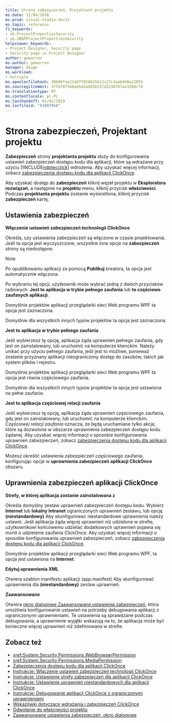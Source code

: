 ```yaml
---
title: Strona zabezpieczeń, Projektant projektu
ms.date: 11/04/2016
ms.prod: visual-studio-dev15
ms.topic: reference
f1_keywords:
- vb.ProjectPropertiesSecurity
- vb.XBAPProjectPropertiesSecurity
helpviewer_keywords:
- Project Designer, Security page
- Security page in Project Designer
author: gewarren
ms.author: gewarren
manager: douge
ms.workload:
- multiple
ms.openlocfilehash: 30b09fee21dd7f028615612c27c3aab468a22055
ms.sourcegitcommit: 37fb7075b0a65d2add3b137a5230767aa3266c74
ms.translationtype: MT
ms.contentlocale: pl-PL
ms.lasthandoff: 01/02/2019
ms.locfileid: "53987956"
---
```

# <a name="security-page-project-designer"></a>Strona zabezpieczeń, Projektant projektu

**Zabezpieczeń** strony **projektanta projektu** służy do konfigurowania ustawień zabezpieczeń dostępu kodu dla aplikacji, które są wdrażane przy użyciu [!INCLUDE[ndptecclick](../../deployment/includes/ndptecclick_md.md)] wdrożenia. Aby uzyskać więcej informacji, zobacz [zabezpieczenia dostępu kodu dla aplikacji ClickOnce](../../deployment/code-access-security-for-clickonce-applications.md).

 Aby uzyskać dostęp do **zabezpieczeń** kliknij węzeł projektu w **Eksploratora rozwiązań**, a następnie na **projektu** menu, kliknij przycisk **właściwości**. Podczas **projektanta projektu** zostanie wyświetlona, kliknij przycisk **zabezpieczeń** kartę.

## <a name="security-settings"></a>Ustawienia zabezpieczeń

 **Włączenie ustawień zabezpieczeń technologii ClickOnce**

 Określa, czy ustawienia zabezpieczeń są włączone w czasie projektowania. Jeśli ta opcja jest wyczyszczone, wszystkie inne opcje na **zabezpieczeń** strony są niedostępne.

> [!NOTE]
> Po opublikowaniu aplikacji za pomocą **Publikuj** kreatora, ta opcja jest automatycznie włączona.


 Po wybraniu tej opcji, użytkownik może wybrać jedną z dwóch przycisków radiowych: **Jest to aplikacja w trybie pełnego zaufania** lub **to częściowo zaufanych aplikacji**.

 Domyślnie projektów aplikacji przeglądarki sieci Web programu WPF ta opcja jest zaznaczona.

 Domyślnie dla wszystkich innych typów projektów ta opcja jest zaznaczona.

 **Jest to aplikacja w trybie pełnego zaufania**

 Jeśli wybierzesz tę opcję, aplikacja żąda uprawnień pełnego zaufania, gdy jest on zainstalowany, lub uruchomić na komputerze klienckim. Należy unikać przy użyciu pełnego zaufania, jeśli jest to możliwe, ponieważ zostanie przyznany aplikacji nieograniczony dostęp do zasobów, takich jak system plików i rejestru.

 Domyślnie projektów aplikacji przeglądarki sieci Web programu WPF ta opcja jest równa częściowego zaufania.

 Domyślnie dla wszystkich innych typów projektów ta opcja jest ustawiona na pełne zaufanie.

 **Jest to aplikacja częściowej relacji zaufania**

 Jeśli wybierzesz tę opcję, aplikacja żąda uprawnień częściowego zaufania, gdy jest on zainstalowany, lub uruchomić na komputerze klienckim. *Częściowej relacji zaufania* oznacza, że będą uruchamiane tylko akcje, które są dozwolone w obszarze uprawnienia zabezpieczeń dostępu kodu żądanej. Aby uzyskać więcej informacji o sposobie konfigurowania uprawnień zabezpieczeń, zobacz [zabezpieczenia dostępu kodu dla aplikacji ClickOnce](../../deployment/code-access-security-for-clickonce-applications.md).

 Możesz określić ustawienia zabezpieczeń częściowego zaufania, konfigurując opcje w **uprawnienia zabezpieczeń aplikacji ClickOnce** obszaru.

## <a name="clickonce-security-permissions"></a>Uprawnienia zabezpieczeń aplikacji ClickOnce

 **Strefy, w której aplikacja zostanie zainstalowana z**

 Określa domyślny zestaw uprawnień zabezpieczeń dostępu kodu. Wybierz **Internet** lub **lokalny Intranet** ograniczonych uprawnień zestawu, lub opcję **(niestandardowy)** Aby skonfigurować niestandardowe uprawnienia należy ustawić. Jeśli aplikacja żąda więcej uprawnień niż udzielone w strefie, użytkownikowi końcowemu udzielać dodatkowych uprawnień pojawia się monit o udzielenie zaufania ClickOnce. Aby uzyskać więcej informacji o sposobie konfigurowania uprawnień zabezpieczeń, zobacz [zabezpieczenia dostępu kodu dla aplikacji ClickOnce](../../deployment/code-access-security-for-clickonce-applications.md).

 Domyślnie projektów aplikacji przeglądarki sieci Web programu WPF, ta opcja jest ustawiona na **Internet**.

 **Edytuj uprawnienia XML**

 Otwiera szablon manifestu aplikacji (app.manifest) Aby skonfigurować uprawnienia dla **(niestandardowy)** zestaw uprawnień.

 **Zaawansowane**

 Otwiera [okno dialogowe Zaawansowane ustawienia zabezpieczeń](../../ide/reference/advanced-security-settings-dialog-box.md), która umożliwia konfigurowanie ustawień na potrzeby debugowania aplikacji z ograniczonymi uprawnieniami. Te ustawienia są sprawdzane podczas debugowania, a uprawnienie wyjątki wskazują na to, że aplikacja może być konieczne więcej uprawnień niż zdefiniowana w strefie.

## <a name="see-also"></a>Zobacz też

- <xref:System.Security.Permissions.WebBrowserPermission>
- <xref:System.Security.Permissions.MediaPermission>
- [Zabezpieczenia dostępu kodu dla aplikacji ClickOnce](../../deployment/code-access-security-for-clickonce-applications.md)
- [Instrukcje: Włączenie ustawień zabezpieczeń technologii ClickOnce](../../deployment/how-to-enable-clickonce-security-settings.md)
- [Instrukcje: Ustawienie strefy zabezpieczeń dla aplikacji ClickOnce](../../deployment/how-to-set-a-security-zone-for-a-clickonce-application.md)
- [Instrukcje: Ustawienie uprawnień niestandardowych dla aplikacji ClickOnce](../../deployment/how-to-set-custom-permissions-for-a-clickonce-application.md)
- [Instrukcje: Debugowanie aplikacji ClickOnce z ograniczonymi uprawnieniami](../../deployment/how-to-debug-a-clickonce-application-with-restricted-permissions.md)
- [Wskazówki dotyczące wdrażania i zabezpieczeń ClickOnce](../../deployment/clickonce-security-and-deployment.md)
- [Odwołanie do właściwości projektu](../../ide/reference/project-properties-reference.md)
- [Zaawansowane ustawienia zabezpieczeń, okno dialogowe](../../ide/reference/advanced-security-settings-dialog-box.md)
